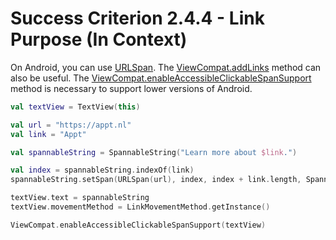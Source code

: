 # Success Criterion 2.4.4 - Link Purpose (In Context)

On Android, you can use [URLSpan](https://developer.android.com/reference/android/text/style/URLSpan.html). The [ViewCompat.addLinks](ps://developer.android.com/reference/android/text/util/Linkify#addLinks(android.text.Spannable,%20int)) method can also be useful. The [ViewCompat.enableAccessibleClickableSpanSupport](https://developer.android.com/reference/androidx/core/view/ViewCompat#enableAccessibleClickableSpanSupport(android.view.View)) method is necessary to support lower versions of Android.

```kotlin
val textView = TextView(this)

val url = "https://appt.nl"
val link = "Appt"

val spannableString = SpannableString("Learn more about $link.")

val index = spannableString.indexOf(link)
spannableString.setSpan(URLSpan(url), index, index + link.length, Spanned.SPAN_EXCLUSIVE_EXCLUSIVE)

textView.text = spannableString
textView.movementMethod = LinkMovementMethod.getInstance()

ViewCompat.enableAccessibleClickableSpanSupport(textView)
```
